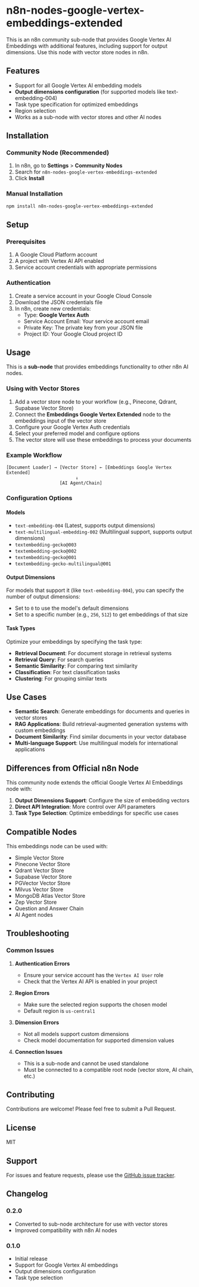 # n8n-nodes-google-vertex-embeddings-extended

This is an n8n community sub-node that provides Google Vertex AI Embeddings with additional features, including support for output dimensions. Use this node with vector store nodes in n8n.

## Features

- Support for all Google Vertex AI embedding models
- **Output dimensions configuration** (for supported models like text-embedding-004)
- Task type specification for optimized embeddings
- Region selection
- Works as a sub-node with vector stores and other AI nodes

## Installation

### Community Node (Recommended)

1. In n8n, go to **Settings** > **Community Nodes**
2. Search for `n8n-nodes-google-vertex-embeddings-extended`
3. Click **Install**

### Manual Installation

```bash
npm install n8n-nodes-google-vertex-embeddings-extended
```

## Setup

### Prerequisites

1. A Google Cloud Platform account
2. A project with Vertex AI API enabled
3. Service account credentials with appropriate permissions

### Authentication

1. Create a service account in your Google Cloud Console
2. Download the JSON credentials file
3. In n8n, create new credentials:
   - Type: **Google Vertex Auth**
   - Service Account Email: Your service account email
   - Private Key: The private key from your JSON file
   - Project ID: Your Google Cloud project ID

## Usage

This is a **sub-node** that provides embeddings functionality to other n8n AI nodes.

### Using with Vector Stores

1. Add a vector store node to your workflow (e.g., Pinecone, Qdrant, Supabase Vector Store)
2. Connect the **Embeddings Google Vertex Extended** node to the embeddings input of the vector store
3. Configure your Google Vertex Auth credentials
4. Select your preferred model and configure options
5. The vector store will use these embeddings to process your documents

### Example Workflow

```
[Document Loader] → [Vector Store] ← [Embeddings Google Vertex Extended]
                          ↓
                    [AI Agent/Chain]
```

### Configuration Options

#### Models

- `text-embedding-004` (Latest, supports output dimensions)
- `text-multilingual-embedding-002` (Multilingual support, supports output dimensions)
- `textembedding-gecko@003`
- `textembedding-gecko@002`
- `textembedding-gecko@001`
- `textembedding-gecko-multilingual@001`

#### Output Dimensions

For models that support it (like `text-embedding-004`), you can specify the number of output dimensions:

- Set to `0` to use the model's default dimensions
- Set to a specific number (e.g., `256`, `512`) to get embeddings of that size

#### Task Types

Optimize your embeddings by specifying the task type:

- **Retrieval Document**: For document storage in retrieval systems
- **Retrieval Query**: For search queries
- **Semantic Similarity**: For comparing text similarity
- **Classification**: For text classification tasks
- **Clustering**: For grouping similar texts

## Use Cases

- **Semantic Search**: Generate embeddings for documents and queries in vector stores
- **RAG Applications**: Build retrieval-augmented generation systems with custom embeddings
- **Document Similarity**: Find similar documents in your vector database
- **Multi-language Support**: Use multilingual models for international applications

## Differences from Official n8n Node

This community node extends the official Google Vertex AI Embeddings node with:

1. **Output Dimensions Support**: Configure the size of embedding vectors
2. **Direct API Integration**: More control over API parameters
3. **Task Type Selection**: Optimize embeddings for specific use cases

## Compatible Nodes

This embeddings node can be used with:

- Simple Vector Store
- Pinecone Vector Store
- Qdrant Vector Store
- Supabase Vector Store
- PGVector Vector Store
- Milvus Vector Store
- MongoDB Atlas Vector Store
- Zep Vector Store
- Question and Answer Chain
- AI Agent nodes

## Troubleshooting

### Common Issues

1. **Authentication Errors**
   - Ensure your service account has the `Vertex AI User` role
   - Check that the Vertex AI API is enabled in your project

2. **Region Errors**
   - Make sure the selected region supports the chosen model
   - Default region is `us-central1`

3. **Dimension Errors**
   - Not all models support custom dimensions
   - Check model documentation for supported dimension values

4. **Connection Issues**
   - This is a sub-node and cannot be used standalone
   - Must be connected to a compatible root node (vector store, AI chain, etc.)

## Contributing

Contributions are welcome! Please feel free to submit a Pull Request.

## License

MIT

## Support

For issues and feature requests, please use the [GitHub issue tracker](https://github.com/danblah/n8n-nodes-google-vertex-embeddings-extended/issues).

## Changelog

### 0.2.0
- Converted to sub-node architecture for use with vector stores
- Improved compatibility with n8n AI nodes

### 0.1.0
- Initial release
- Support for Google Vertex AI embeddings
- Output dimensions configuration
- Task type selection 